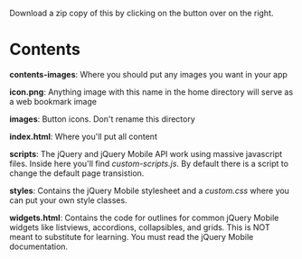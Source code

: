 Download a zip copy of this by clicking on the button over on the right.

# Contents


**contents-images**: Where you should put any images you want in your app

**icon.png**: Anything image with this name in the home directory will serve as a web bookmark image

**images**: Button icons. Don't rename this directory

**index.html**: Where you'll put all content

**scripts**: The jQuery and jQuery Mobile API work using massive javascript files. Inside here you'll find *custom-scripts.js*. By default there is a script to change the default page transistion.

**styles**: Contains the jQuery Mobile stylesheet and a *custom.css* where you can put your own style classes.

**widgets.html**: Contains the code for outlines for common jQuery Mobile widgets like listviews, accordions, collapsibles, and grids. This is NOT meant to substitute for learning. You must read the jQuery Mobile documentation.
